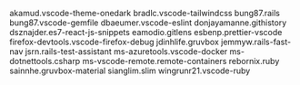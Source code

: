 akamud.vscode-theme-onedark
bradlc.vscode-tailwindcss
bung87.rails
bung87.vscode-gemfile
dbaeumer.vscode-eslint
donjayamanne.githistory
dsznajder.es7-react-js-snippets
eamodio.gitlens
esbenp.prettier-vscode
firefox-devtools.vscode-firefox-debug
jdinhlife.gruvbox
jemmyw.rails-fast-nav
jsrn.rails-test-assistant
ms-azuretools.vscode-docker
ms-dotnettools.csharp
ms-vscode-remote.remote-containers
rebornix.ruby
sainnhe.gruvbox-material
sianglim.slim
wingrunr21.vscode-ruby
